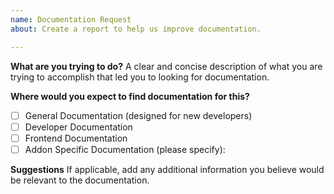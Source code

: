 ```yaml
---
name: Documentation Request
about: Create a report to help us improve documentation.

---
```


**What are you trying to do?**
A clear and concise description of what you are trying to accomplish that led you to looking for documentation.

**Where would you expect to find documentation for this?**
- [ ] General Documentation (designed for new developers)
- [ ] Developer Documentation
- [ ] Frontend Documentation
- [ ] Addon Specific Documentation (please specify):

**Suggestions**
If applicable, add any additional information you believe would be relevant to the documentation.

